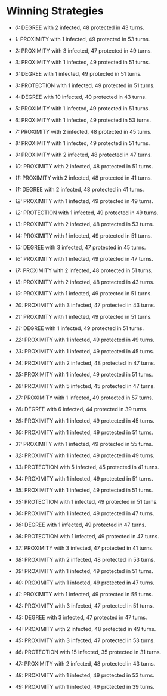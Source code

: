 # Winning Strategies

* _0:_ DEGREE with 2 infected, 48 protected in 43 turns.


* _1:_ PROXIMITY with 1 infected, 49 protected in 53 turns.


* _2:_ PROXIMITY with 3 infected, 47 protected in 49 turns.


* _3:_ PROXIMITY with 1 infected, 49 protected in 51 turns.


* _3:_ DEGREE with 1 infected, 49 protected in 51 turns.


* _3:_ PROTECTION with 1 infected, 49 protected in 51 turns.


* _4:_ DEGREE with 10 infected, 40 protected in 43 turns.


* _5:_ PROXIMITY with 1 infected, 49 protected in 51 turns.


* _6:_ PROXIMITY with 1 infected, 49 protected in 53 turns.


* _7:_ PROXIMITY with 2 infected, 48 protected in 45 turns.


* _8:_ PROXIMITY with 1 infected, 49 protected in 51 turns.


* _9:_ PROXIMITY with 2 infected, 48 protected in 47 turns.


* _10:_ PROXIMITY with 2 infected, 48 protected in 51 turns.


* _11:_ PROXIMITY with 2 infected, 48 protected in 41 turns.


* _11:_ DEGREE with 2 infected, 48 protected in 41 turns.


* _12:_ PROXIMITY with 1 infected, 49 protected in 49 turns.


* _12:_ PROTECTION with 1 infected, 49 protected in 49 turns.


* _13:_ PROXIMITY with 2 infected, 48 protected in 53 turns.


* _14:_ PROXIMITY with 1 infected, 49 protected in 51 turns.


* _15:_ DEGREE with 3 infected, 47 protected in 45 turns.


* _16:_ PROXIMITY with 1 infected, 49 protected in 47 turns.


* _17:_ PROXIMITY with 2 infected, 48 protected in 51 turns.


* _18:_ PROXIMITY with 2 infected, 48 protected in 43 turns.


* _19:_ PROXIMITY with 1 infected, 49 protected in 51 turns.


* _20:_ PROXIMITY with 3 infected, 47 protected in 43 turns.


* _21:_ PROXIMITY with 1 infected, 49 protected in 51 turns.


* _21:_ DEGREE with 1 infected, 49 protected in 51 turns.


* _22:_ PROXIMITY with 1 infected, 49 protected in 49 turns.


* _23:_ PROXIMITY with 1 infected, 49 protected in 45 turns.


* _24:_ PROXIMITY with 2 infected, 48 protected in 47 turns.


* _25:_ PROXIMITY with 1 infected, 49 protected in 51 turns.


* _26:_ PROXIMITY with 5 infected, 45 protected in 47 turns.


* _27:_ PROXIMITY with 1 infected, 49 protected in 57 turns.


* _28:_ DEGREE with 6 infected, 44 protected in 39 turns.


* _29:_ PROXIMITY with 1 infected, 49 protected in 45 turns.


* _30:_ PROXIMITY with 1 infected, 49 protected in 51 turns.


* _31:_ PROXIMITY with 1 infected, 49 protected in 55 turns.


* _32:_ PROXIMITY with 1 infected, 49 protected in 49 turns.


* _33:_ PROTECTION with 5 infected, 45 protected in 41 turns.


* _34:_ PROXIMITY with 1 infected, 49 protected in 51 turns.


* _35:_ PROXIMITY with 1 infected, 49 protected in 51 turns.


* _35:_ PROTECTION with 1 infected, 49 protected in 51 turns.


* _36:_ PROXIMITY with 1 infected, 49 protected in 47 turns.


* _36:_ DEGREE with 1 infected, 49 protected in 47 turns.


* _36:_ PROTECTION with 1 infected, 49 protected in 47 turns.


* _37:_ PROXIMITY with 3 infected, 47 protected in 41 turns.


* _38:_ PROXIMITY with 2 infected, 48 protected in 53 turns.


* _39:_ PROXIMITY with 1 infected, 49 protected in 51 turns.


* _40:_ PROXIMITY with 1 infected, 49 protected in 47 turns.


* _41:_ PROXIMITY with 1 infected, 49 protected in 55 turns.


* _42:_ PROXIMITY with 3 infected, 47 protected in 51 turns.


* _43:_ DEGREE with 3 infected, 47 protected in 47 turns.


* _44:_ PROXIMITY with 2 infected, 48 protected in 49 turns.


* _45:_ PROXIMITY with 3 infected, 47 protected in 53 turns.


* _46:_ PROTECTION with 15 infected, 35 protected in 31 turns.


* _47:_ PROXIMITY with 2 infected, 48 protected in 43 turns.


* _48:_ PROXIMITY with 1 infected, 49 protected in 53 turns.


* _49:_ PROXIMITY with 1 infected, 49 protected in 39 turns.


